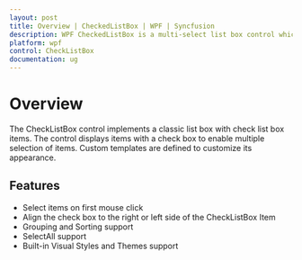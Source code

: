 ```yaml
---
layout: post
title: Overview | CheckedListBox | WPF | Syncfusion
description: WPF CheckedListBox is a multi-select list box control which enables one or more selection in list box using a checkbox.
platform: wpf
control: CheckListBox
documentation: ug
---
```


# Overview

The CheckListBox control implements a classic list box with check list box items. The control displays items with a check box to enable multiple selection of items. Custom templates are defined to customize its appearance.

## Features

* Select items on first mouse click
* Align the check box to the right or left side of the CheckListBox Item
* Grouping and Sorting support
* SelectAll support
* Built-in Visual Styles and Themes support



